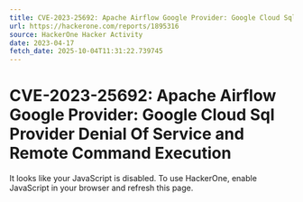 ```yaml
---
title: CVE-2023-25692: Apache Airflow Google Provider: Google Cloud Sql Provider Denial Of Service and Remote Command Execution
url: https://hackerone.com/reports/1895316
source: HackerOne Hacker Activity
date: 2023-04-17
fetch_date: 2025-10-04T11:31:22.739745
---
```


# CVE-2023-25692: Apache Airflow Google Provider: Google Cloud Sql Provider Denial Of Service and Remote Command Execution

It looks like your JavaScript is disabled. To use HackerOne, enable JavaScript in your browser and refresh this page.